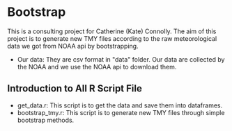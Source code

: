# Bootstrap
This is a consulting project for Catherine (Kate) Connolly. The aim of this project is to generate new TMY files according to the raw meteorological data we got from NOAA api by bootstrapping.

- Our data: They are csv format in "data" folder. Our data are collected by the NOAA and we use the NOAA api to download them.

## Introduction to All R Script File
- get_data.r: This script is to get the data and save them into dataframes.
- bootstrap_tmy.r: This script is to generate new TMY files through simple bootstrap methods.
